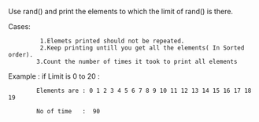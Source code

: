 Use rand() and print the elements  to which the limit of rand() is there.
   
Cases:

             1.Elemets printed should not be repeated.
    	     2.Keep printing untill you get all the elements( In Sorted order).
	        3.Count the number of times it took to print all elements

Example :
	  if Limit is 0 to 20 :
		
		    Elements are : 0 1 2 3 4 5 6 7 8 9 10 11 12 13 14 15 16 17 18 19 
        
		    No of time   :  90
